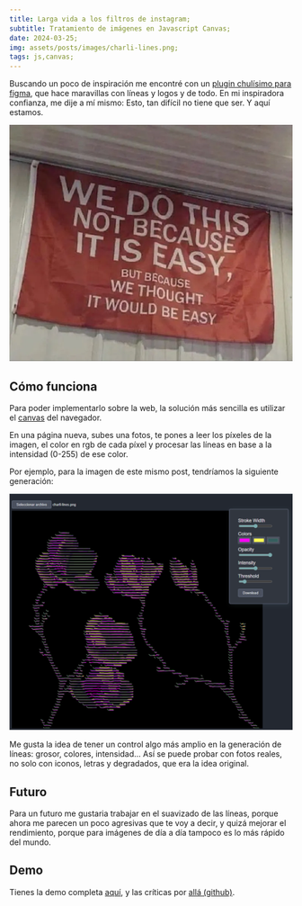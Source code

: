 ```yaml
---
title: Larga vida a los filtros de instagram;
subtitle: Tratamiento de imágenes en Javascript Canvas;
date: 2024-03-25;
img: assets/posts/images/charli-lines.png;
tags: js,canvas;
---
```

Buscando un poco de inspiración me encontré con un <a href="https://www.figma.com/community/plugin/1333908306878255000/ruri-lines" target="_blank">plugin chulísimo para figma</a>, que hace maravillas con líneas y logos y de todo. En mi inspiradora confianza, me dije a mí mismo:  Esto, tan difícil no tiene que ser. Y aquí estamos.

<img src="assets/posts/lines/1691081997342.webp" />

## Cómo funciona

Para poder implementarlo sobre la web, la solución más sencilla es utilizar el <a href="https://developer.mozilla.org/es/docs/Web/API/Canvas_API" target="_blank">canvas</a> del navegador.

En una página nueva, subes una fotos, te pones a leer los píxeles de la imagen, el color en rgb de cada píxel y procesar las líneas en base a la intensidad (0-255) de ese color. 

Por ejemplo, para la imagen de este mismo post, tendríamos la siguiente generación:

<img src="assets/posts/lines/demo.png" />

Me gusta la idea de tener un control algo más amplio en la generación de líneas: grosor, colores, intensidad... Así se puede probar con fotos reales, no solo con iconos, letras y degradados, que era la idea original. 

## Futuro

Para un futuro me gustaria trabajar en el suavizado de las líneas, porque ahora me parecen un poco agresivas que te voy a decir, y quizá mejorar el rendimiento, porque para imágenes de día a día tampoco es lo más rápido del mundo. 

## Demo
Tienes la demo completa <a href="https://daiant.github.io/charli-lines/" target="_blank">aquí</a>, y las críticas por <a href="https://github.com/daiant/charli-lines" target="_blank">allá (github)</a>.